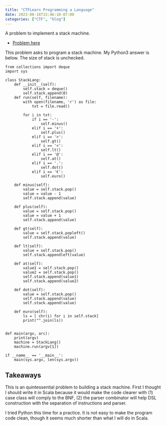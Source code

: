 ```yaml
---
title: "CTFLearn Programming a Language"
date: 2023-08-16T15:46:18-07:00
categories: ["CTF", "blog"]
---
```


A problem to implement a stack machine.

- [Problem here](https://ctflearn.com/challenge/1050)

This problem asks to program a stack machine.
My Python3 answer is below. The size of stack is unchecked.

```
from collections import deque
import sys

class StackLang:
    def __init__(self):
        self.stack = deque()
        self.stack.append(0)
    def run(self, filename):
        with open(filename, 'r') as file:
            txt = file.read()

        for i in txt:
            if i == '-':
                self.minus()
            elif i == '+':
                self.plus()
            elif i == '>':
                self.gt()
            elif i == '<':
                self.lt()
            elif i == '@':
                self.at()
            elif i == '.':
                self.dot()
            elif i == '€':
                self.euro()

    def minus(self):
        value = self.stack.pop()
        value = value - 1
        self.stack.append(value)

    def plus(self):
        value = self.stack.pop()
        value = value + 1
        self.stack.append(value)

    def gt(self):
        value = self.stack.popleft()
        self.stack.append(value)

    def lt(self):
        value = self.stack.pop()
        self.stack.appendleft(value)

    def at(self):
        value1 = self.stack.pop()
        value2 = self.stack.pop()
        self.stack.append(value1)
        self.stack.append(value2)

    def dot(self):
        value = self.stack.pop()
        self.stack.append(value)
        self.stack.append(value)

    def euro(self):
        ls = [ chr(i) for i in self.stack]
        print("".join(ls))


def main(argv, arc):
    print(argv)
    machine = StackLang()
    machine.run(argv[1])

if __name__ == '__main__':
    main(sys.argv, len(sys.argv))
```

## Takeaways

This is an quintessential problem to building a stack machine. First I thought I
should write it in Scala because it would make the code clearer with (1) case
class will comply to the BNF, (2) the parser combinator will help DSL
construction with the separation of instructions and parser.

I tried Python this time for a practice. It is not easy to make the program code
clean, though it seems much shorter than what I will do in Scala.

